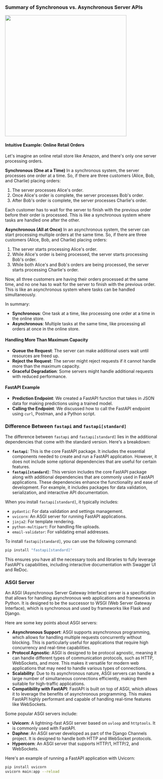 ### Summary of Synchronous vs. Asynchronous Server APIs

<img src="https://miro.medium.com/v2/format:webp/1*V5syja2casc0gCuu9zKV5g.png" height=400/>

#### Intuitive Example: Online Retail Orders

Let's imagine an online retail store like Amazon, and there's only one server processing orders.

**Synchronous (One at a Time)**
In a synchronous system, the server processes one order at a time. So, if there are three customers (Alice, Bob, and Charlie) placing orders:

1. The server processes Alice's order.
2. Once Alice's order is complete, the server processes Bob's order.
3. After Bob's order is complete, the server processes Charlie's order.

Each customer has to wait for the server to finish with the previous order before their order is processed. This is like a synchronous system where tasks are handled one after the other.

**Asynchronous (All at Once)**
In an asynchronous system, the server can start processing multiple orders at the same time. So, if there are three customers (Alice, Bob, and Charlie) placing orders:

1. The server starts processing Alice's order.
2. While Alice's order is being processed, the server starts processing Bob's order.
3. While both Alice's and Bob's orders are being processed, the server starts processing Charlie's order.

Now, all three customers are having their orders processed at the same time, and no one has to wait for the server to finish with the previous order. This is like an asynchronous system where tasks can be handled simultaneously.

In summary:

- **Synchronous**: One task at a time, like processing one order at a time in the online store.
- **Asynchronous**: Multiple tasks at the same time, like processing all orders at once in the online store.

#### Handling More Than Maximum Capacity

- **Queue the Request**: The server can make additional users wait until resources are freed up.
- **Reject the Request**: The server might reject requests if it cannot handle more than the maximum capacity.
- **Graceful Degradation**: Some servers might handle additional requests with reduced performance.

#### FastAPI Example

- **Prediction Endpoint**: We created a FastAPI function that takes in JSON data for making predictions using a trained model.
- **Calling the Endpoint**: We discussed how to call the FastAPI endpoint using `curl`, Postman, and a Python script.

### Difference Between `fastapi` and `fastapi[standard]`

The difference between `fastapi` and `fastapi[standard]` lies in the additional dependencies that come with the standard version. Here's a breakdown:

- **`fastapi`**: This is the core FastAPI package. It includes the essential components needed to create and run a FastAPI application. However, it does not include some optional dependencies that are useful for certain features.
- **`fastapi[standard]`**: This version includes the core FastAPI package along with additional dependencies that are commonly used in FastAPI applications. These dependencies enhance the functionality and ease of development. For example, it includes packages for data validation, serialization, and interactive API documentation.

When you install `fastapi[standard]`, it typically includes:

- `pydantic`: For data validation and settings management.
- `uvicorn`: An ASGI server for running FastAPI applications.
- `jinja2`: For template rendering.
- `python-multipart`: For handling file uploads.
- `email-validator`: For validating email addresses.

To install `fastapi[standard]`, you can use the following command:

```bash
pip install "fastapi[standard]"
```

This ensures you have all the necessary tools and libraries to fully leverage FastAPI's capabilities, including interactive documentation with Swagger UI and ReDoc.

### ASGI Server

An ASGI (Asynchronous Server Gateway Interface) server is a specification that allows for handling asynchronous web applications and frameworks in Python. It is designed to be the successor to WSGI (Web Server Gateway Interface), which is synchronous and used by frameworks like Flask and Django.

Here are some key points about ASGI servers:

- **Asynchronous Support**: ASGI supports asynchronous programming, which allows for handling multiple requests concurrently without blocking. This is particularly useful for applications that require high concurrency and real-time capabilities.
- **Protocol Agnostic**: ASGI is designed to be protocol agnostic, meaning it can handle different types of communication protocols, such as HTTP, WebSockets, and more. This makes it versatile for modern web applications that may need to handle various types of connections.
- **Scalability**: Due to its asynchronous nature, ASGI servers can handle a large number of simultaneous connections efficiently, making them suitable for high-traffic applications.
- **Compatibility with FastAPI**: FastAPI is built on top of ASGI, which allows it to leverage the benefits of asynchronous programming. This makes FastAPI highly performant and capable of handling real-time features like WebSockets.

Some popular ASGI servers include:

- **Uvicorn**: A lightning-fast ASGI server based on `uvloop` and `httptools`. It is commonly used with FastAPI.
- **Daphne**: An ASGI server developed as part of the Django Channels project. It is designed to handle both HTTP and WebSocket protocols.
- **Hypercorn**: An ASGI server that supports HTTP/1, HTTP/2, and WebSockets.

Here's an example of running a FastAPI application with Uvicorn:

```bash
pip install uvicorn
uvicorn main:app --reload
```
